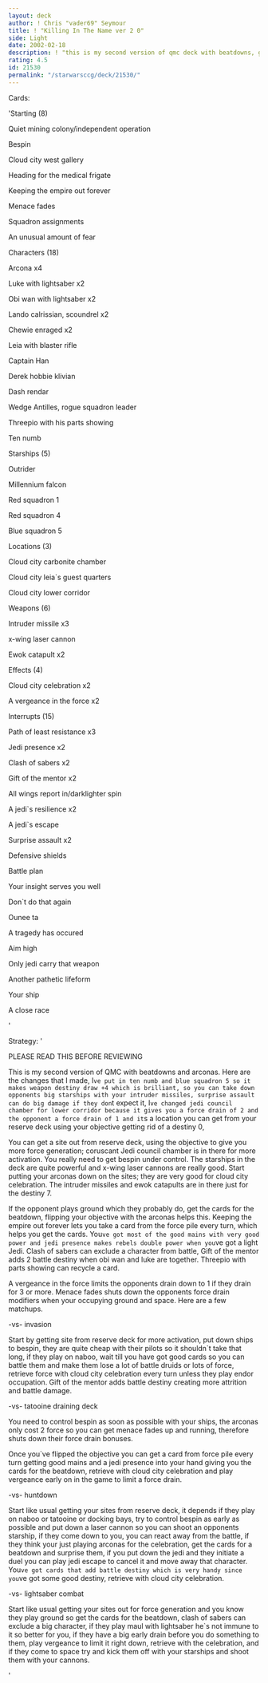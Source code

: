 ```yaml
---
layout: deck
author: ! Chris "vader69" Seymour
title: ! "Killing In The Name ver 2 0"
side: Light
date: 2002-02-18
description: ! "this is my second version of qmc deck with beatdowns, good damage and retrieval. Please read the strategy section before reviewing this deck, thank you"
rating: 4.5
id: 21530
permalink: "/starwarsccg/deck/21530/"
---
```

Cards: 

'Starting (8)

Quiet mining colony/independent operation

Bespin	

Cloud city west gallery

Heading for the medical frigate

Keeping the empire out forever

Menace fades

Squadron assignments

An unusual amount of fear


Characters (18)

Arcona x4

Luke with lightsaber x2

Obi wan with lightsaber x2

Lando calrissian, scoundrel x2

Chewie enraged x2

Leia with blaster rifle

Captain Han

Derek hobbie klivian

Dash rendar

Wedge Antilles, rogue squadron leader

Threepio with his parts showing

Ten numb


Starships (5)

Outrider

Millennium falcon

Red squadron 1

Red squadron 4

Blue squadron 5


Locations (3)

Cloud city carbonite chamber

Cloud city leia`s guest quarters

Cloud city lower corridor


Weapons (6)

Intruder missile x3

x-wing laser cannon 

Ewok catapult x2


Effects (4)

Cloud city celebration x2

A vergeance in the force x2


Interrupts (15)

Path of least resistance x3

Jedi presence x2

Clash of sabers x2

Gift of the mentor x2

All wings report in/darklighter spin

A jedi`s resilience x2

A jedi`s escape 

Surprise assault x2


Defensive shields

Battle plan

Your insight serves you well

Don`t do that again

Ounee ta

A tragedy has occured

Aim high

Only jedi carry that weapon

Another pathetic lifeform

Your ship

A close race

'

Strategy: '

PLEASE READ THIS BEFORE REVIEWING



This is my second version of QMC with beatdowns and arconas. Here are the changes that I made, I`ve put in ten numb and blue squadron 5 so it makes weapon destiny draw +4 which is brilliant, so you can take down opponents big starships with your intruder missiles, surprise assault can do big damage if they don`t expect it, I`ve changed jedi council chamber for lower corridor because it gives you a force drain of 2 and the opponent a force drain of 1 and it`s a location you can get from your reserve deck using your objective getting rid of a destiny 0, 





You can get a site out from reserve deck, using the objective to give you more force generation; coruscant Jedi council chamber is in there for more activation. You really need to get bespin under control. The starships in the deck are quite powerful and x-wing laser cannons are really good. Start putting your arconas down on the sites; they are very good for cloud city celebration. The intruder missiles and ewok catapults are in there just for the destiny 7.


If the opponent plays ground which they probably do, get the cards for the beatdown, flipping your objective with the arconas helps this. Keeping the empire out forever lets you take a card from the force pile every turn, which helps you get the cards. You`ve got most of the good mains with very good power and jedi presence makes rebels double power when you`ve got a light Jedi. Clash of sabers can exclude a character from battle, Gift of the mentor adds 2 battle destiny when obi wan and luke are together. Threepio with parts showing can recycle a card.

A vergeance in the force limits the opponents drain down to 1 if they drain for 3 or more. Menace fades shuts down the opponents force drain modifiers when your occupying ground and space. Here are a few matchups.



-vs- invasion

Start by getting site from reserve deck for more activation, put down ships to bespin, they are quite cheap with their pilots so it shouldn`t take that long, if they play on naboo, wait till you have got good cards so you can battle them and make them lose a lot of battle druids or lots of force, retrieve force with cloud city celebration every turn unless they play endor occupation. Gift of the mentor adds battle destiny creating more attrition and battle damage.


-vs- tatooine draining deck

You need to control bespin as soon as possible with your ships, the arconas only cost 2 force so you can get menace fades up and running, therefore shuts down their force drain bonuses.

Once you`ve flipped the objective you can get a card from force pile every turn getting good mains and a jedi presence into your hand giving you the cards for the beatdown, retrieve with cloud city celebration and play vergeance early on in the game to limit a force drain.


-vs- huntdown

Start like usual getting your sites from reserve deck, it depends if they play on naboo or tatooine or docking bays, try to control bespin as early as possible and put down a laser cannon so you can shoot an opponents starship, if they come down to you, you can react away from the battle, if they think your just playing arconas for the celebration, get the cards for a beatdown and surprise them, if you put down the jedi and they initiate a duel you can play jedi escape to cancel it and move away that character. You`ve got cards that add battle destiny which is very handy since you`ve got some good destiny, retrieve with cloud  city celebration.


-vs- lightsaber combat

Start like usual getting your sites out for force generation and you know they play ground so get the cards for the beatdown, clash of sabers can exclude a big character, if they play maul with lightsaber he`s not immune to it so better for you, if they have a big early drain before you do something to them, play vergeance to limit it right down, retrieve with the celebration, and if they come to space try and kick them off with your starships and shoot them with your cannons.










'
